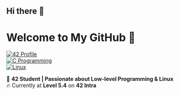 ## Hi there 👋
# Welcome to My GitHub 🚀  

[![42 Profile](https://img.shields.io/badge/42-Intra%20Level-5.4-blue)](https://profile.intra.42.fr/)  
[![C Programming](https://img.shields.io/badge/Language-C-00599C?style=flat&logo=c)](https://github.com/)  
[![Linux](https://img.shields.io/badge/OS-Linux-FCC624?style=flat&logo=linux)](https://github.com/)  

📌 **42 Student | Passionate about Low-level Programming & Linux**  
🔥 Currently at **Level 5.4** on **42 Intra**  

<!--
**Ilyasrf/ilyasrf** is a ✨ _special_ ✨ repository because its `README.md` (this file) appears on your GitHub profile.

Here are some ideas to get you started:

- 🔭 I’m currently working on ...
- 🌱 I’m currently learning ...
- 👯 I’m looking to collaborate on ...
- 🤔 I’m looking for help with ...
- 💬 Ask me about ...
- 📫 How to reach me: ...
- 😄 Pronouns: ...
- ⚡ Fun fact: ...
-->
